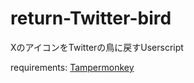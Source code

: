 # return-Twitter-bird
XのアイコンをTwitterの鳥に戻すUserscript

requirements: [Tampermonkey](https://www.tampermonkey.net/index.php?browser=chrome&locale=ja)
